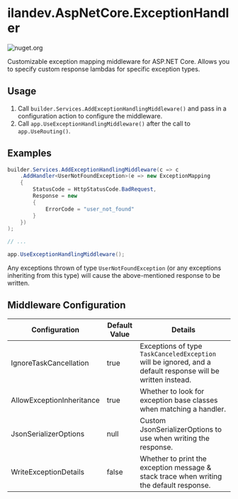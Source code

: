 # ilandev.AspNetCore.ExceptionHandler

![nuget.org](https://img.shields.io/nuget/dt/ilandev.AspNetCore.ExceptionHandler?style=flat-square&logo=nuget)

Customizable exception mapping middleware for ASP.NET Core. Allows you to specify custom response lambdas for specific exception types.

## Usage

1. Call `builder.Services.AddExceptionHandlingMiddleware()` and pass in a configuration action to configure the middleware.
2. Call `app.UseExceptionHandlingMiddleware()` after the call to `app.UseRouting()`.

## Examples

```csharp
builder.Services.AddExceptionHandlingMiddleware(c => c
	.AddHandler<UserNotFoundException>(e => new ExceptionMapping
	{
		StatusCode = HttpStatusCode.BadRequest,
		Response = new
		{
			ErrorCode = "user_not_found"
		}
	})
);

// ...

app.UseExceptionHandlingMiddleware();
```

Any exceptions thrown of type `UserNotFoundException` (or any exceptions inheriting from this type) will cause the above-mentioned response to be written.

## Middleware Configuration

| Configuration | Default Value | Details |
| - | - | - |
| IgnoreTaskCancellation | true | Exceptions of type `TaskCanceledException` will be ignored, and a default response will be written instead. |
| AllowExceptionInheritance | true | Whether to look for exception base classes when matching a handler. |
| JsonSerializerOptions | null | Custom JsonSerializerOptions to use when writing the response. |
| WriteExceptionDetails | false | Whether to print the exception message & stack trace when writing the default response. |
